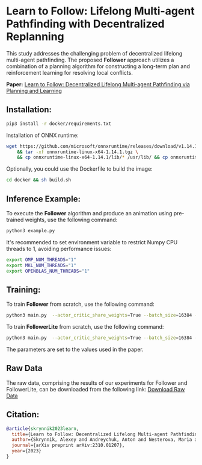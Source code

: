 # Learn to Follow: Lifelong Multi-agent Pathfinding with Decentralized Replanning

This study addresses the challenging problem of decentralized lifelong multi-agent pathfinding. The proposed **Follower** 
approach utilizes a combination of a planning algorithm for constructing a long-term plan and reinforcement learning
for resolving local conflicts.

**Paper:** [Learn to Follow: Decentralized Lifelong Multi-agent Pathfinding via Planning and Learning
](https://arxiv.org/abs/2310.01207)
## Installation:

```bash
pip3 install -r docker/requirements.txt
```


Installation of ONNX runtime:
```bash
wget https://github.com/microsoft/onnxruntime/releases/download/v1.14.1/onnxruntime-linux-x64-1.14.1.tgz \
    && tar -xf onnxruntime-linux-x64-1.14.1.tgz \
    && cp onnxruntime-linux-x64-1.14.1/lib/* /usr/lib/ && cp onnxruntime-linux-x64-1.14.1/include/* /usr/include/
```

Optionally, you could use the Dockerfile to build the image:
```bash
cd docker && sh build.sh
```

## Inference Example:

To execute the **Follower** algorithm and produce an animation using pre-trained weights, use the following command:

```bash
python3 example.py
```

It's recommended to set environment variable to restrict Numpy CPU threads to 1,  avoiding performance issues:

```bash
export OMP_NUM_THREADS="1" 
export MKL_NUM_THREADS="1" 
export OPENBLAS_NUM_THREADS="1"
```



## Training:

To train **Follower** from scratch, use the following command:

```bash
python3 main.py  --actor_critic_share_weights=True --batch_size=16384 --env=PogemaMazes-v0 --exploration_loss_coeff=0.023 --extra_fc_layers=1 --gamma=0.9756 --hidden_size=512 --intrinsic_target_reward=0.01 --learning_rate=0.00022 --lr_schedule=constant --network_input_radius=5 --num_filters=64 --num_res_blocks=8 --num_workers=8 --optimizer=adam --ppo_clip_ratio=0.2   --train_for_env_steps=1000000000 --use_rnn=True
```

To train **FollowerLite** from scratch, use the following command:
```bash
python3 main.py  --actor_critic_share_weights=True --batch_size=16384 --env=PogemaMazes-v0 --exploration_loss_coeff=0.0156 --extra_fc_layers=0 --gamma=0.9716 --hidden_size=16 --intrinsic_target_reward=0.01 --learning_rate=0.00013 --lr_schedule=kl_adaptive_minibatch --network_input_radius=3 --num_filters=8 --num_res_blocks=1 --num_workers=4 --optimizer=adam --ppo_clip_ratio=0.2     --train_for_env_steps=20000000 --use_rnn=False
```
The parameters are set to the values used in the paper.

## Raw Data

The raw data, comprising the results of our experiments for Follower and FollowerLite, can be downloaded from the following link:
[Download Raw Data](https://github.com/AIRI-Institute/learn-to-follow/releases/download/v0/learn-to-follow-raw-data.zip)


## Citation:

```bibtex
@article{skrynnik2023learn,
  title={Learn to Follow: Decentralized Lifelong Multi-agent Pathfinding via Planning and Learning},
  author={Skrynnik, Alexey and Andreychuk, Anton and Nesterova, Maria and Yakovlev, Konstantin and Panov, Aleksandr},
  journal={arXiv preprint arXiv:2310.01207},
  year={2023}
}
```

